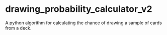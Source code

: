 # drawing_probability_calculator_v2
A python algorithm for calculating the chance of drawing a sample of cards from a deck.
